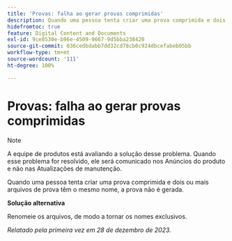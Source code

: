```yaml
---
title: 'Provas: falha ao gerar provas comprimidas'
description: Quando uma pessoa tenta criar uma prova comprimida e dois ou mais arquivos de prova têm o mesmo nome, a prova não é gerada.
hidefromtoc: true
feature: Digital Content and Documents
exl-id: 9ce8530e-b96e-4509-9667-9d5bba238420
source-git-commit: 036cedbdabb7dd32cd78cb0c924dbcefabeb05bb
workflow-type: tm+mt
source-wordcount: '111'
ht-degree: 100%

---
```


# Provas: falha ao gerar provas comprimidas

<!--WF and WFP TOCs-->

>[!NOTE]
>
>A equipe de produtos está avaliando a solução desse problema. Quando esse problema for resolvido, ele será comunicado nos Anúncios do produto e não nas Atualizações de manutenção.

Quando uma pessoa tenta criar uma prova comprimida e dois ou mais arquivos de prova têm o mesmo nome, a prova não é gerada.

**Solução alternativa**

Renomeie os arquivos, de modo a tornar os nomes exclusivos.

_Relatado pela primeira vez em 28 de dezembro de 2023._
